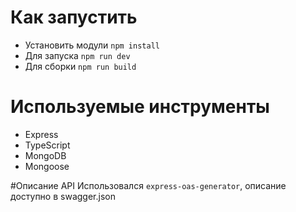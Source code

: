 # Как запустить
* Установить модули `npm install`
* Для запуска `npm run dev`
* Для сборки `npm run build`

# Используемые инструменты
* Express
* TypeScript
* MongoDB
* Mongoose

#Описание API
Использовался `express-oas-generator`, описание доступно в swagger.json 